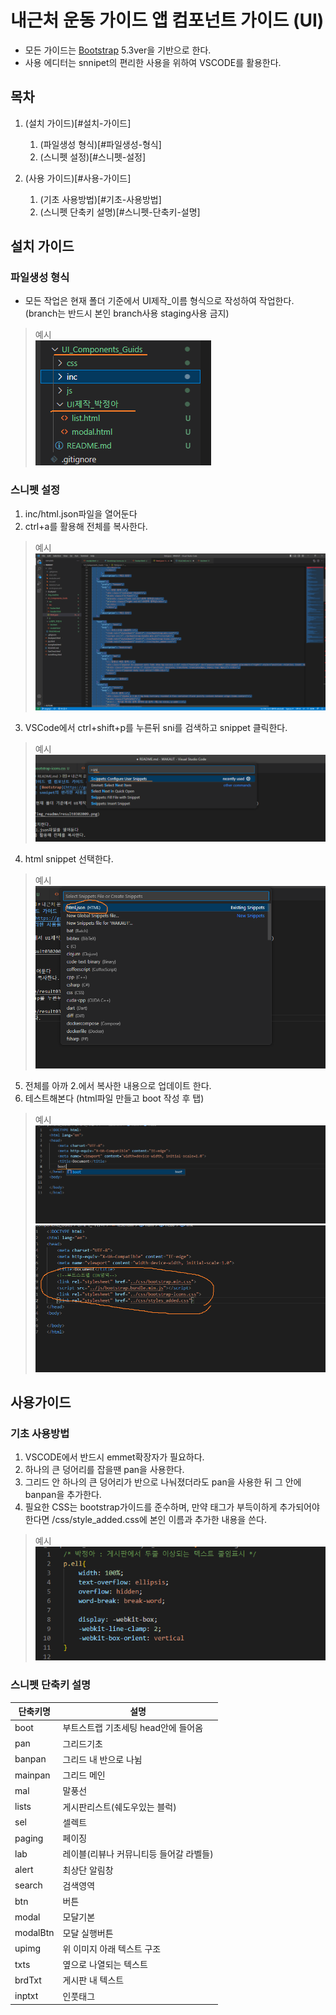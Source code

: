 # 내근처 운동 가이드 앱 컴포넌트 가이드 (UI)
+ 모든 가이드는 [Bootstrap](https://getbootstrap.com/) 5.3ver을 기반으로 한다.
+ 사용 에디터는 snnipet의 편리한 사용을 위하여 VSCODE를 활용한다. 


## 목차 
1. (설치 가이드)[#설치-가이드]
    1. (파일생성 형식)[#파일생성-형식]
    2. (스니펫 설정)[#스니펫-설정]

2. (사용 가이드)[#사용-가이드]
    1. (기초 사용방법)[#기초-사용방법]
    2. (스니펫 단축키 설명)[#스니펫-단축키-설명]

## 설치 가이드
### 파일생성 형식
*  모든 작업은 현재 폴더 기준에서 UI제작_이름 형식으로 작성하여 작업한다. (branch는 반드시 본인 branch사용 staging사용 금지)
> 예시<br>
> ![이미지](../img_readme/result0302009.png) <br>

### 스니펫 설정
1. inc/html.json파일을 열어둔다
2. ctrl+a를 활용해 전체를 복사한다.
> 예시<br>
> ![이미지](../img_readme/result0302010.png) <br>
3. VSCode에서 ctrl+shift+p를 누른뒤 sni를 검색하고 snippet 클릭한다.
> 예시<br>
> ![이미지](../img_readme/result0302011.png) <br>
4. html snippet 선택한다.
> 예시<br>
> ![이미지](../img_readme/result0302012.png) <br>
5. 전체를 아까 2.에서 복사한 내용으로 업데이트 한다.
6. 테스트해본다 (html파일 만들고 boot 작성 후 탭)
> 예시<br>
> ![이미지](../img_readme/result0302013.png) <br>
> ![이미지](../img_readme/result0302014.png) <br>


## 사용가이드   

### 기초 사용방법
1. VSCODE에서 반드시 emmet확장자가 필요하다.
2. 하나의 큰 덩어리를 잡을땐 pan을 사용한다.
3. 그리드 안 하나의 큰 덩어리가 반으로 나눠졌더라도 pan을 사용한 뒤 그 안에 banpan을 추가한다.
4. 필요한 CSS는 bootstrap가이드를 준수하며, 만약 태그가 부득이하게 추가되어야한다면 /css/style_added.css에 본인 이름과 추가한 내용을 쓴다.
> 예시<br>
> ![이미지](../img_readme/result0302015.png) <br>


### 스니펫 단축키 설명

| 단축키명 | 설명 |
| --- | --- |
| boot | 부트스트랩 기초세팅 head안에 들어옴 |
| pan | 그리드기초 |
| banpan | 그리드 내 반으로 나뉨 |
| mainpan | 그리드 메인 |
| mal | 말풍선 |
| lists | 게시판리스트(쉐도우있는 블럭) |
| sel | 셀렉트 |
| paging | 페이징 |
| lab | 레이블(리뷰나 커뮤니티등 들어갈 라벨들) |
| alert | 최상단 알림창 |
| search | 검색영역 |
| btn | 버튼 |
| modal | 모달기본 |
| modalBtn | 모달 실행버튼 |
| upimg | 위 이미지 아래 텍스트 구조 |
| txts | 옆으로 나열되는 텍스트 |
| brdTxt | 게시판 내 텍스트 |
| inptxt | 인풋태그 |


